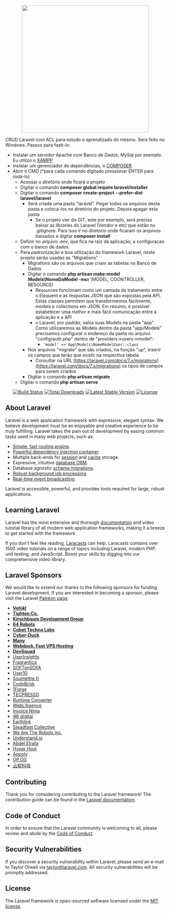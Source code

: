 <p align="center"><img src="https://res.cloudinary.com/dtfbvvkyp/image/upload/v1566331377/laravel-logolockup-cmyk-red.svg" width="400"></p>

CRUD Laravel com ACL para estudo e aprendizado do mesmo. Será feito no Windows. Passos para fazê-lo:

- Instalar um servidor Apache com Banco de Dados, MySql por exemplo. Eu utilizo o [XAMPP](https://www.apachefriends.org/pt_br/index.html)
- Instalar um gerenciador de dependências, o [COMPOSER](https://getcomposer.org/)
- Abrir o CMD \(\*para cada comando digitado pressionar ENTER para rodá\-lo\)
    - Acessar o diretório onde ficará o projeto
    - Digitar o comando **composer global require laravel/installer**
    - Digitar o comando **composer create-project --prefer-dist laravel/laravel**
        - Será criada uma pasta "laravel". Pegar todos os arquivos desta pasta e colocá-los no diretório do projeto. Depois apagar esta pasta
            - Se o projeto vier do GIT, este por exemplo, será preciso baixar as libraries do Laravel \(Vendor e etc\) que estão no \.gitignore. Para isso ir no diretorio onde ficaram os arquivos baixados e digitar **composer install**
    - Definir no arquivo \.env, que fica na raiz da aplicação, a configuracao com o banco de dados
    - Para padronização e boa utilização do framework Laravel, neste projeto serão usadas as "Migrations"
        - Migrations são os arquivos que criam as tabelas no Banco de Dados
        - Digitar o comando **php artisan make:model Models\NomeDaModel -mcr** \(MODEL, COONTROLLER, RESOURCE\)
            - Resources funcionam como um camada de tratamento entre o Eloquent e as respostas JSON que são expostas pela API. Estas classes permitem que transformemos facilmente, models e collections em JSON. Em resumo, é possível estabelecer uma melhor e mais fácil comunicação entre a aplicação e a API
            - o Laravel, por padrão, salva suas Models na pasta "app". Como utilizaremos as Models dentro da pasta "app/Models" precisamos configurar o endereço da pasta no arquivo "config/auth\.php" dentro de "providers\->users\->model":
                - `'model' => App\Models\NomeModelUser::class`
        - Nos arquivos "migrate" que são criados, na função "up", inserir os campos que terão que existir na respectiva tabela
            - Consultar na URL [https://laravel.com/docs/7.x/migrations](https://laravel.com/docs/7.x/migrations) os tipos de campos para serem criados
        - Digitar o comando **php artisan migrate**
    - Digitar o comando **php artisan serve**

<p align="center">
<a href="https://travis-ci.org/laravel/framework"><img src="https://travis-ci.org/laravel/framework.svg" alt="Build Status"></a>
<a href="https://packagist.org/packages/laravel/framework"><img src="https://poser.pugx.org/laravel/framework/d/total.svg" alt="Total Downloads"></a>
<a href="https://packagist.org/packages/laravel/framework"><img src="https://poser.pugx.org/laravel/framework/v/stable.svg" alt="Latest Stable Version"></a>
<a href="https://packagist.org/packages/laravel/framework"><img src="https://poser.pugx.org/laravel/framework/license.svg" alt="License"></a>
</p>

## About Laravel

Laravel is a web application framework with expressive, elegant syntax. We believe development must be an enjoyable and creative experience to be truly fulfilling. Laravel takes the pain out of development by easing common tasks used in many web projects, such as:

- [Simple, fast routing engine](https://laravel.com/docs/routing).
- [Powerful dependency injection container](https://laravel.com/docs/container).
- Multiple back-ends for [session](https://laravel.com/docs/session) and [cache](https://laravel.com/docs/cache) storage.
- Expressive, intuitive [database ORM](https://laravel.com/docs/eloquent).
- Database agnostic [schema migrations](https://laravel.com/docs/migrations).
- [Robust background job processing](https://laravel.com/docs/queues).
- [Real-time event broadcasting](https://laravel.com/docs/broadcasting).

Laravel is accessible, powerful, and provides tools required for large, robust applications.

## Learning Laravel

Laravel has the most extensive and thorough [documentation](https://laravel.com/docs) and video tutorial library of all modern web application frameworks, making it a breeze to get started with the framework.

If you don't feel like reading, [Laracasts](https://laracasts.com) can help. Laracasts contains over 1500 video tutorials on a range of topics including Laravel, modern PHP, unit testing, and JavaScript. Boost your skills by digging into our comprehensive video library.

## Laravel Sponsors

We would like to extend our thanks to the following sponsors for funding Laravel development. If you are interested in becoming a sponsor, please visit the Laravel [Patreon page](https://patreon.com/taylorotwell).

- **[Vehikl](https://vehikl.com/)**
- **[Tighten Co.](https://tighten.co)**
- **[Kirschbaum Development Group](https://kirschbaumdevelopment.com)**
- **[64 Robots](https://64robots.com)**
- **[Cubet Techno Labs](https://cubettech.com)**
- **[Cyber-Duck](https://cyber-duck.co.uk)**
- **[Many](https://www.many.co.uk)**
- **[Webdock, Fast VPS Hosting](https://www.webdock.io/en)**
- **[DevSquad](https://devsquad.com)**
- [UserInsights](https://userinsights.com)
- [Fragrantica](https://www.fragrantica.com)
- [SOFTonSOFA](https://softonsofa.com/)
- [User10](https://user10.com)
- [Soumettre.fr](https://soumettre.fr/)
- [CodeBrisk](https://codebrisk.com)
- [1Forge](https://1forge.com)
- [TECPRESSO](https://tecpresso.co.jp/)
- [Runtime Converter](http://runtimeconverter.com/)
- [WebL'Agence](https://weblagence.com/)
- [Invoice Ninja](https://www.invoiceninja.com)
- [iMi digital](https://www.imi-digital.de/)
- [Earthlink](https://www.earthlink.ro/)
- [Steadfast Collective](https://steadfastcollective.com/)
- [We Are The Robots Inc.](https://watr.mx/)
- [Understand.io](https://www.understand.io/)
- [Abdel Elrafa](https://abdelelrafa.com)
- [Hyper Host](https://hyper.host)
- [Appoly](https://www.appoly.co.uk)
- [OP.GG](https://op.gg)
- [云软科技](http://www.yunruan.ltd/)

## Contributing

Thank you for considering contributing to the Laravel framework! The contribution guide can be found in the [Laravel documentation](https://laravel.com/docs/contributions).

## Code of Conduct

In order to ensure that the Laravel community is welcoming to all, please review and abide by the [Code of Conduct](https://laravel.com/docs/contributions#code-of-conduct).

## Security Vulnerabilities

If you discover a security vulnerability within Laravel, please send an e-mail to Taylor Otwell via [taylor@laravel.com](mailto:taylor@laravel.com). All security vulnerabilities will be promptly addressed.

## License

The Laravel framework is open-sourced software licensed under the [MIT license](https://opensource.org/licenses/MIT).

